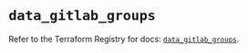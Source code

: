 # `data_gitlab_groups`

Refer to the Terraform Registry for docs: [`data_gitlab_groups`](https://registry.terraform.io/providers/gitlabhq/gitlab/17.7.0/docs/data-sources/groups).
